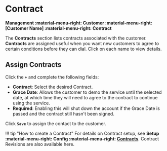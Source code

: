 # Contract
**Management :material-menu-right: Customer :material-menu-right: [Customer Name] :material-menu-right: Contract**

The **Contracts** section lists contracts associated with the customer. **Contracts** are assigned useful when you want new customers to agree to certain conditions before they can dial. Click on each name to view details.

## Assign Contracts
Click the **`+`** and complete the following fields:

+ **Contract**: Select the desired Contract. 
+ **Grace Date**: Allows the customer to demo the service until the selected date, at which time they will need to agree to the contract to continue using the service.
+ **Required**: Enabling this will shut down the account if the Grace Date is passed and the contract still hasn't been signed. 

Click **`Save`** to assign the contact to the customer. 

!!! tip "How to create a Contract"
    For details on Contract setup, see **Setup :material-menu-right: Config :material-menu-right: [Contracts](https://docs.connexcs.com/setup/config/contracts/)**. Contract Revisions are also available here. 
